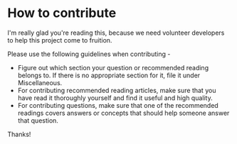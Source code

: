 # How to contribute

I'm really glad you're reading this, because we need volunteer developers to help this project come to fruition.

Please use the following guidelines when contributing - 
* Figure out which section your question or recommended reading belongs to. If there is no appropriate section for it, file it under Miscellaneous.
* For contributing recommended reading articles, make sure that you have read it thoroughly yourself and find it useful and high quality.
* For contributing questions, make sure that one of the recommended readings covers answers or concepts that should help someone answer that question.

Thanks!
